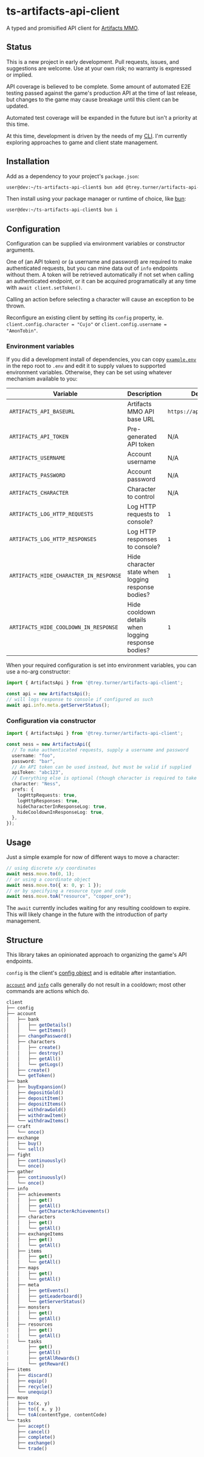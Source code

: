 # ts-artifacts-api-client

A typed and promisified API client for [Artifacts MMO](https://artifactsmmo.com).

## Status

This is a new project in early development. Pull requests, issues, and suggestions are welcome. Use at your own risk; no warranty is expressed or implied.

API coverage is believed to be complete. Some amount of automated E2E testing passed against the game's production API at the time of last release, but changes to the game may cause breakage until this client can be updated.

Automated test coverage will be expanded in the future but isn't a priority at this time.

At this time, development is driven by the needs of my [CLI](https://github.com/treyturner/ts-artifacts-cli). I'm currently exploring approaches to game and client state management.

## Installation

Add as a dependency to your project's `package.json`:

```sh
user@dev:~/ts-artifacts-api-client$ bun add @trey.turner/artifacts-api-client
```

Then install using your package manager or runtime of choice, like [bun](https://bun.sh):

```sh
user@dev:~/ts-artifacts-api-client$ bun i
```

## Configuration

Configuration can be supplied via environment variables or constructor arguments.

One of (an API token) or (a username and password) are required to make authenticated requests, but you can mine data out of `info` endpoints without them. A token will be retrieved automatically if not set when calling an authenticated endpoint, or it can be acquired programatically at any time with `await client.setToken()`.

Calling an action before selecting a character will cause an exception to be thrown.

Reconfigure an existing client by setting its `config` property, ie. `client.config.character = "Cujo"` or `client.config.username = "AmonTobin"`.

### Environment variables

If you did a development install of dependencies, you can copy [`example.env`](example.env) in the repo root to `.env` and edit it to supply values to supported environment variables. Otherwise, they can be set using whatever mechanism available to you:

| Variable                               | Description                                         | Default Value                  |
|----------------------------------------|-----------------------------------------------------|--------------------------------|
| `ARTIFACTS_API_BASEURL`                | Artifacts MMO API base URL                          | `https://api.artifactsmmo.com` |
| `ARTIFACTS_API_TOKEN`                  | Pre-generated API token                             | N/A                            |
| `ARTIFACTS_USERNAME`                   | Account username                                    | N/A                            |
| `ARTIFACTS_PASSWORD`                   | Account password                                    | N/A                            |
| `ARTIFACTS_CHARACTER`                  | Character to control                                | N/A                            |
| `ARTIFACTS_LOG_HTTP_REQUESTS`          | Log HTTP requests to console?                       | `1`                            |
| `ARTIFACTS_LOG_HTTP_RESPONSES`         | Log HTTP responses to console?                      | `1`                            |
| `ARTIFACTS_HIDE_CHARACTER_IN_RESPONSE` | Hide character state when logging response bodies?  | `1`                            |
| `ARTIFACTS_HIDE_COOLDOWN_IN_RESPONSE`  | Hide cooldown details when logging response bodies? | `1`                            |

When your required configuration is set into environment variables, you can use a no-arg constructor:

```ts
import { ArtifactsApi } from '@trey.turner/artifacts-api-client';

const api = new ArtifactsApi();
// will logs response to console if configured as such
await api.info.meta.getServerStatus();
```

### Configuration via constructor

```ts
import { ArtifactsApi } from '@trey.turner/artifacts-api-client';

const ness = new ArtifactsApi({
  // To make authenticated requests, supply a username and password
  username: "foo",
  password: "bar",
  // An API token can be used instead, but must be valid if supplied
  apiToken: "abc123",
  // Everything else is optional (though character is required to take any action)
  character: "Ness",
  prefs: {
    logHttpRequests: true,
    logHttpResponses: true,
    hideCharacterInResponseLog: true,
    hideCooldownInResponseLog: true,
  },
});
```

## Usage

Just a simple example for now of different ways to move a character:

```ts
// using discrete x/y coordinates
await ness.move.to(0, 1);
// or using a coordinate object
await ness.move.to({ x: 0, y: 1 });
// or by specifying a resource type and code
await ness.move.toA("resource", "copper_ore");
```

The `await` currently includes waiting for any resulting cooldown to expire. This will likely change in the future with the introduction of party management.

## Structure

This library takes an opinionated approach to organizing the game's API endpoints.

`config` is the client's [config object](src/config.ts#L36) and is editable after instantiation.

[`account`](src/account) and [`info`](src/info) calls generally do not result in a cooldown; most other commands are actions which do.

```js
client
├── config
├── account
│   ├── bank
│   │   ├── getDetails()
│   │   └── getItems()
│   ├── changePassword()
│   ├── characters
│   │   ├── create()
│   │   ├── destroy()
│   │   ├── getAll()
│   │   └── getLogs()
│   ├── create()
│   └── getToken()
├── bank
│   ├── buyExpansion()
│   ├── depositGold()
│   ├── depositItem()
│   ├── depositItems()
│   ├── withdrawGold()
│   ├── withdrawItem()
│   └── withdrawItems()
├── craft
│   └── once()
├── exchange
│   ├── buy()
│   └── sell()
├── fight
│   ├── continuously()
│   └── once()
├── gather
│   ├── continuously()
│   └── once()
├── info
│   ├── achievements
│   │   ├── get()
│   │   ├── getAll()
│   │   └── getCharacterAchievements()
│   ├── characters
│   │   ├── get()
│   │   └── getAll()
│   ├── exchangeItems
│   │   ├── get()
│   │   └── getAll()
│   ├── items
│   │   ├── get()
│   │   └── getAll()
│   ├── maps
│   │   ├── get()
│   │   └── getAll()
│   ├── meta
│   │   ├── getEvents()
│   │   ├── getLeaderboard()
│   │   └── getServerStatus()
│   ├── monsters
│   │   ├── get()
│   │   └── getAll()
│   ├── resources
|   │   ├── get()
|   │   └── getAll()
|   └── tasks
|       ├── get()
|       ├── getAll()
|       ├── getAllRewards()
|       └── getReward()
├── items
│   ├── discard()
│   ├── equip()
│   ├── recycle()
│   └── unequip()
├── move
│   ├── to(x, y)
│   ├── to({ x, y })
│   └── toA(contentType, contentCode)
└── tasks
    ├── accept()
    ├── cancel()
    ├── complete()
    ├── exchange()
    └── trade()
```
